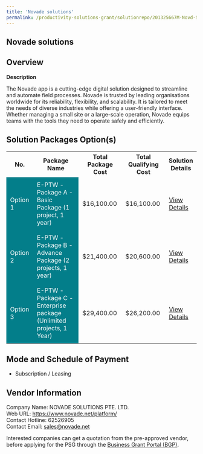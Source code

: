 ```yaml
---
title: 'Novade solutions'
permalink: /productivity-solutions-grant/solutionrepo/201325667M-Novd-SLNs-G
---
```


## Novade solutions

## Overview

**Description**

The Novade app is a cutting-edge digital solution designed to streamline and automate field processes. Novade is trusted by leading organisations worldwide for its reliability, flexibility, and scalability. It is tailored to meet the needs of diverse industries while offering a user-friendly interface. Whether managing a small site or a large-scale operation, Novade equips teams with the tools they need to operate safely and efficiently.

## Solution Packages Option(s)

<table>
<tr>
<th><b>No.</b></th>
<th><b>Package Name</b></th>
<th><b>Total Package Cost</b></th>
<th><b>Total Qualifying Cost</b></th>
<th><b>Solution Details</b></th>
</tr>
<tr>
<td style='padding: 10px; background-color: #037E8A; color: #FFFFFF;'>Option 1</td>
<td style='padding: 10px; background-color: #037E8A; color: #FFFFFF;'>E-PTW -Package A - Basic Package (1 project, 1 year)</td>
<td style='padding: 10px;'>$16,100.00</td>
<td style='padding: 10px;'>$16,100.00</td>
<td style='padding: 10px;'><a href='/images/psg/201325667M_20240133_07082025_Desensitised_Annex3_Part1.pdf' target='_blank'>View Details</a></td>
</tr>
<tr>
<td style='padding: 10px; background-color: #037E8A; color: #FFFFFF;'>Option 2</td>
<td style='padding: 10px; background-color: #037E8A; color: #FFFFFF;'>E-PTW - Package B - Advance Package (2 projects, 1 year)</td>
<td style='padding: 10px;'>$21,400.00</td>
<td style='padding: 10px;'>$20,600.00</td>
<td style='padding: 10px;'><a href='/images/psg/201325667M_20240133_07082025_Desensitised_Annex3_Part2.pdf' target='_blank'>View Details</a></td>
</tr>
<tr>
<td style='padding: 10px; background-color: #037E8A; color: #FFFFFF;'>Option 3</td>
<td style='padding: 10px; background-color: #037E8A; color: #FFFFFF;'>E-PTW - Package C - Enterprise package (Unlimited projects, 1 Year)</td>
<td style='padding: 10px;'>$29,400.00</td>
<td style='padding: 10px;'>$26,200.00</td>
<td style='padding: 10px;'><a href='/images/psg/201325667M_20240133_07082025_Desensitised_Annex3_Part3.pdf' target='_blank'>View Details</a></td>
</tr>
</table>

## Mode and Schedule of Payment

 - Subscription / Leasing

## Vendor Information

 Company Name: NOVADE SOLUTIONS PTE. LTD.<br>Web URL: https://www.novade.net/platform/ <br>Contact Hotline: 62526905 <br>Contact Email: sales@novade.net <br>

Interested companies can get a quotation from the pre-approved vendor, before applying for the PSG through the <a href='https://www.businessgrants.gov.sg/' target='_blank' rel='noopener'>Business Grant Portal (BGP)</a>.

<script src="/jquery/resize-tables.js"></script>
